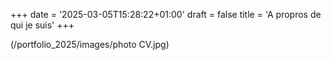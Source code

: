 +++
date = '2025-03-05T15:28:22+01:00'
draft = false
title = 'A propros de qui je suis'
+++

(/portfolio_2025/images/photo CV.jpg)